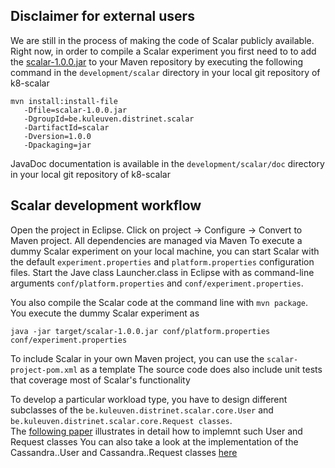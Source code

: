 ## Disclaimer for external users

We are still in the process of making the code of Scalar publicly available. 
Right now, in order to compile a Scalar experiment you first need to to add the [scalar-1.0.0.jar](../../development/scalar/)
to your Maven repository by executing the following command in the `development/scalar` directory in your local git repository of k8-scalar
```
mvn install:install-file
   -Dfile=scalar-1.0.0.jar
   -DgroupId=be.kuleuven.distrinet.scalar
   -DartifactId=scalar
   -Dversion=1.0.0
   -Dpackaging=jar
```
   
JavaDoc documentation is available in the `development/scalar/doc` directory in your local git repository of k8-scalar 

## Scalar development workflow
Open the project in Eclipse. Click on project -> Configure -> Convert to Maven project. All dependencies are managed via Maven
To execute a dummy Scalar experiment on your local machine, you can start Scalar with the default `experiment.properties` and `platform.properties` 
configuration files. Start the Jave class Launcher.class in Eclipse with as command-line arguments `conf/platform.properties` and `conf/experiment.properties`.


You also compile the Scalar code at the command line with `mvn package`.  You execute the dummy Scalar experiment as 
```
java -jar target/scalar-1.0.0.jar conf/platform.properties conf/experiment.properties
```

To include Scalar in your own Maven project, you can use the `scalar-project-pom.xml` as a template 
The source code does also include unit tests that coverage most of Scalar's functionality 

To develop a particular workload type, you have to design different subclasses of the `be.kuleuven.distrinet.scalar.core.User` and `be.kuleuven.distrinet.scalar.core.Request classes`.  
The [following paper](./heyman_preuveneers_joosen.pdf) illustrates in detail how to implemnt such User and Request classes
You can also take a look at the implementation of the Cassandra..User and Cassandra..Request classes [here](../../development/scalar/src/be/kuleuven/distrinet/scalar/
)

